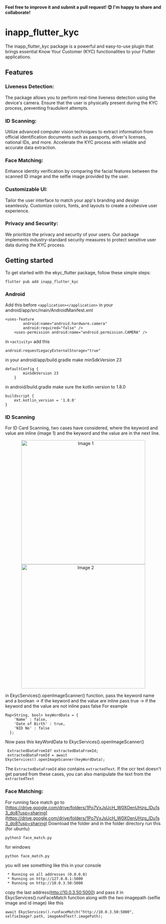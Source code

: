 **Feel free to improve it and submit a pull request! 😊 I'm happy to share and collaborate!**

# inapp_flutter_kyc
The inapp_flutter_kyc package is a powerful and easy-to-use plugin that brings essential Know Your Customer (KYC) functionalities to your Flutter applications.
## Features

### Liveness Detection:
The package allows you to perform real-time liveness detection using the device's camera. Ensure that the user is physically present during the KYC process, preventing fraudulent attempts.

### ID Scanning:
Utilize advanced computer vision techniques to extract information from official identification documents such as passports, driver's licenses, national IDs, and more. Accelerate the KYC process with reliable and accurate data extraction.

### Face Matching:
Enhance identity verification by comparing the facial features between the scanned ID image and the selfie image provided by the user.

### Customizable UI:
Tailor the user interface to match your app's branding and design seamlessly. Customize colors, fonts, and layouts to create a cohesive user experience.

### Privacy and Security:
We prioritize the privacy and security of your users. Our package implements industry-standard security measures to protect sensitive user data during the KYC process.

## Getting started
To get started with the ekyc_flutter package, follow these simple steps:
```
flutter pub add inapp_flutter_kyc
```
### Android
Add this before `<application></application>` in your android/app/src/main/AndroidManifest.xml
```
<uses-feature
        android:name="android.hardware.camera"
        android:required="false" />
    <uses-permission android:name="android.permission.CAMERA" />
```
in `<activity>` add this 
```
android:requestLegacyExternalStorage="true"
```
in your android/app/build.gradle make minSdkVersion 23
```
defaultConfig {
        minSdkVersion 23
    }
```
in android/build.gradle make sure the kotlin version to 1.8.0
```
buildscript {
    ext.kotlin_version = '1.8.0'
}
```

### ID Scanning
For ID Card Scanning, two cases have considered, where the keyword and value are inline (image 1) and the keyword and the value are in the next line.
<p align="center">
  <img src="https://github.com/rifat-22/inapp_kyc/raw/main/images/inline_id.png" alt="Image 1" width="400"/>
  <img src="https://github.com/rifat-22/inapp_kyc/raw/main/images/nextLine_id.png" alt="Image 2" width="400"/>
</p>

[//]: # (![Image 1]&#40;./images/inline_id.png&#41; ![Image 2]&#40;./images/nextLine_id.png&#41;)

in EkycServices().openImageScanner() function, pass the keyword name and a boolean
-> if the keyword and the value are inline pass true
-> if the keyword and the value are not inline pass false
For example 
```
Map<String, bool> keyWordData = {
    'Name' : false,
    'Date of Birth' : true,
    'NID No' : false
  };
```
Now pass this keyWordData to EkycServices().openImageScanner() 
```
 ExtractedDataFromId? extractedDataFromId;
 extractedDataFromId = await EkycServices().openImageScanner(keyWordData);
```
The `ExtractedDataFromId` also contains `extractedText`. If the ocr text doesn't get parsed from these cases, you can also manipulate the text from the `extractedText`
### Face Matching:
For running face match go to [https://drive.google.com/drive/folders/1Po7VxJsUcH_W0XOenUHzg_IDu1s3_do8?usp=sharing](https://drive.google.com/drive/folders/1Po7VxJsUcH_W0XOenUHzg_IDu1s3_do8?usp=sharing)
Download the folder and in the folder directory run this (for ubuntu)
```
python3 face_match.py
```
for windows
```
python face_match.py
```
you will see something like this in your console 
```
 * Running on all addresses (0.0.0.0)
 * Running on http://127.0.0.1:5000
 * Running on http://10.0.3.50:5000
```
copy the last address(http://10.0.3.50:5000) and pass it in EkycServices().runFaceMatch function along with the two imagepath (selfie image and id image) like this

```
await EkycServices().runFaceMatch("http://10.0.3.50:5000", selfieImage?.path, imageAndText?.imagePath);
```
